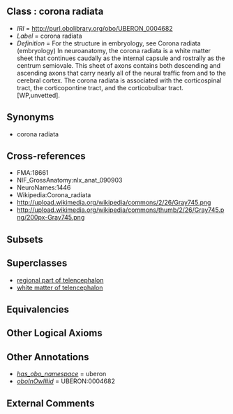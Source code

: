 
## Class : corona radiata

 * *IRI* = http://purl.obolibrary.org/obo/UBERON_0004682
 * *Label* = corona radiata
 * *Definition* = For the structure in embryology, see Corona radiata (embryology) In neuroanatomy, the corona radiata is a white matter sheet that continues caudally as the internal capsule and rostrally as the centrum semiovale. This sheet of axons contains both descending and ascending axons that carry nearly all of the neural traffic from and to the cerebral cortex. The corona radiata is associated with the corticospinal tract, the corticopontine tract, and the corticobulbar tract. [WP,unvetted].

## Synonyms

 * corona radiata

## Cross-references

 * FMA:18661
 * NIF_GrossAnatomy:nlx_anat_090903
 * NeuroNames:1446
 * Wikipedia:Corona_radiata
 * http://upload.wikimedia.org/wikipedia/commons/2/26/Gray745.png
 * http://upload.wikimedia.org/wikipedia/commons/thumb/2/26/Gray745.png/200px-Gray745.png

## Subsets


## Superclasses

 * [regional part of telencephalon](../../UBERON/91/UBERON_0002791.md)
 * [white matter of telencephalon](../../UBERON/99/UBERON_0011299.md)

## Equivalencies


## Other Logical Axioms


## Other Annotations

 * *[has_obo_namespace](../../ce/oboInOwl#hasOBONamespace.md)* = uberon
 * *[oboInOwl#id](../../id/oboInOwl#id.md)* = UBERON:0004682

## External Comments

